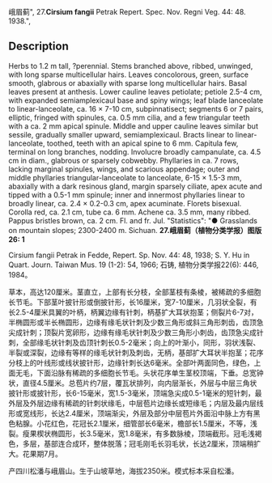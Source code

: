 峨眉蓟",
27.**Cirsium fangii** Petrak Repert. Spec. Nov. Regni Veg. 44: 48. 1938.",

## Description
Herbs to 1.2 m tall, ?perennial. Stems branched above, ribbed, unwinged, with long sparse multicellular hairs. Leaves concolorous, green, surface smooth, glabrous or abaxially with sparse long multicellular hairs. Basal leaves present at anthesis. Lower cauline leaves petiolate; petiole 2.5-4 cm, with expanded semiamplexicaul base and spiny wings; leaf blade lanceolate to linear-lanceolate, ca. 16 × 7-10 cm, subpinnatisect; segments 6 or 7 pairs, elliptic, fringed with spinules, ca. 0.5 mm cilia, and a few triangular teeth with a ca. 2 mm apical spinule. Middle and upper cauline leaves similar but sessile, gradually smaller upward, semiamplexicaul. Bracts linear to linear-lanceolate, toothed, teeth with an apical spine to 6 mm. Capitula few, terminal on long branches, nodding. Involucre broadly campanulate, ca. 4.5 cm in diam., glabrous or sparsely cobwebby. Phyllaries in ca. 7 rows, lacking marginal spinules, wings, and scarious appendage; outer and middle phyllaries triangular-lanceolate to lanceolate, 6-15 × 1.5-3 mm, abaxially with a dark resinous gland, margin sparsely ciliate, apex acute and tipped with a 0.5-1 mm spinule; inner and innermost phyllaries linear to broadly linear, ca. 2.4 × 0.2-0.3 cm, apex acuminate. Florets bisexual. Corolla red, ca. 2.1 cm, tube ca. 6 mm. Achene ca. 3.5 mm, many ribbed. Pappus bristles brown, ca. 2 cm. Fl. and fr. Jul.
  "Statistics": "● Grasslands on mountain slopes; 2300-2400 m. Sichuan.
**27.峨眉蓟（植物分类学报）图版26: 1**

Cirsium fangii Petrak in Fedde, Repert. Sp. Nov. 44: 48, 1938; S. Y. Hu in Quart. Journ. Taiwan Mus. 19 (1-2): 54, 1966; 石铸, 植物分类学报22(6): 446, 1984。

草本，高达120厘米。茎直立，上部有长分枝，全部茎枝有条棱，被稀疏的多细胞长节毛。下部茎叶披针形或倒披针形，长16厘米，宽7-10厘米，几羽状全裂，有长2.5-4厘米具翼的叶柄，柄翼边缘有针刺，柄基扩大耳状抱茎；侧裂片6-7对，半椭圆形或半长椭圆形，边缘有缘毛状针刺及少数三角形或斜三角形刺齿，齿顶急尖成针刺；顶裂片宽卵形，边缘有缘毛状针刺及少数三角形小刺齿，齿顶急尖成针刺，全部缘毛状针刺及齿顶针刺长0.5-2毫米；向上的叶渐小，同形，羽状浅裂、半裂或深裂，边缘有等样的缘毛状针刺及刺齿，无柄，基部扩大耳状半抱茎；花序分枝上的叶线形或线状披针形，边缘针刺长达6毫米。全部叶两面同色，绿色，上面无毛，下面沿脉有稀疏的多细胞长节毛。头状花序单生茎校顶端，下垂。总宽钟状，直径4.5厘米。总苞片约7层，覆瓦状排列，向内层渐长，外层与中层三角状披针形或披针形，长6-15毫米，宽1.5-3毫米，顶端急尖成0.5-1毫米的短针刺，最外层及外层边缘有稀疏的针刺状缘毛，中层苞片边缘长或短缘毛；内层及最内层线形或宽线形，长达2.4厘米，顶端渐尖，外层及部分中层苞片外面沿中脉上方有黑色粘腺。小花红色，花冠长2.1厘米，细管部长6毫米，檐部长1.5厘米，不等，浅裂。瘦果楔状椭圆形，长3.5毫米，宽1.8毫米，有多数脉棱，顶端截形。冠毛浅褐色，多层，基部连合成环，整体脱落；冠毛刚毛长羽毛状，长达2厘米，顶端稍扩大。花果期7月。

产四川松潘与峨眉山。生于山坡草地，海拔2350米。模式标本采自松潘。
